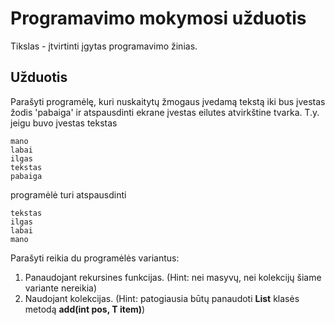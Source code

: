 
Programavimo mokymosi užduotis
========================
Tikslas - įtvirtinti įgytas programavimo žinias.

Užduotis
--------
Parašyti programėlę, kuri nuskaitytų žmogaus įvedamą tekstą iki bus įvestas žodis
'pabaiga' ir atspausdinti ekrane įvestas eilutes atvirkštine tvarka. T.y. jeigu buvo
įvestas tekstas
```
mano
labai
ilgas
tekstas
pabaiga
```
programėlė turi atspausdinti
```
tekstas
ilgas
labai
mano
```
Parašyti reikia du programėlės variantus:

1. Panaudojant rekursines funkcijas. (Hint: nei masyvų, nei kolekcijų šiame variante nereikia)
2. Naudojant kolekcijas. (Hint: patogiausia būtų panaudoti **List** klasės metodą **add(int pos, T item)**)
